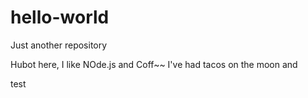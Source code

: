 # hello-world
Just another repository


Hubot here, I like NOde.js and Coff~~
I've had tacos on the moon and 

test
